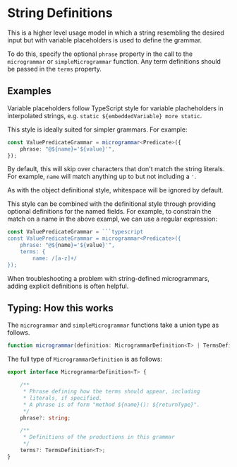 # String Definitions
This is a higher level usage model in which a string resembling the desired input but with variable placeholders is used to define the grammar.

To do this, specify the optional `phrase` property in the call to the `microgrammar` or `simpleMicrogrammar` function. Any term definitions should be passed in the `terms` property. 

## Examples

Variable placeholders follow TypeScript style for variable placheholders in interpolated strings, e.g. `static ${embeddedVariable} more static`.

This style is ideally suited for simpler grammars. For example:

```typescript
const ValuePredicateGrammar = microgrammar<Predicate>({
    phrase: "@${name}='${value}'",
});
```
By default, this will skip over characters that don't match the string literals. For example, `name` will match anything up to but not including a `'`.

As with the object definitional style, whitespace will be ignored by default.
    
This style can be combined with the definitional style through providing optional definitions for the named fields. For example, to constrain the match on a name in the above exampl, we can use a regular expression:

```typescript
const ValuePredicateGrammar = ```typescript
const ValuePredicateGrammar = microgrammar<Predicate>({
    phrase: "@${name}='${value}'",
    terms: {
        name: /[a-z]+/
});
```

When troubleshooting a problem with string-defined microgrammars, adding explicit definitions is often helpful.

## Typing: How this works

The `microgrammar` and `simpleMicrogrammar` functions take a union type as follows.

```typescript
function microgrammar(definition: MicrogrammarDefinition<T> | TermsDefinition<T>)
```
The full type of `MicrogrammarDefinition` is as follows:

```typescript
export interface MicrogrammarDefinition<T> {

    /**
     * Phrase defining how the terms should appear, including
     * literals, if specified.
     * A phrase is of form "method ${name}(): ${returnType}".
     */
    phrase?: string;

    /**
     * Definitions of the productions in this grammar
     */
    terms?: TermsDefinition<T>;
}
```
